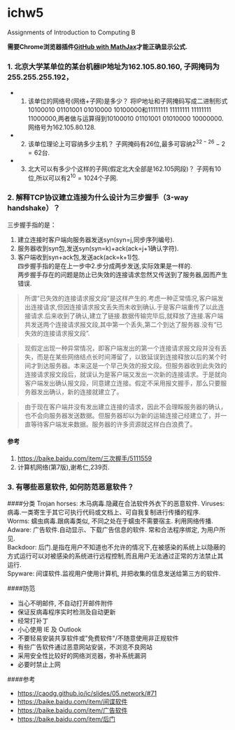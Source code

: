 # ichw5
Assignments of Introduction to Computing B


**需要Chrome浏览器插件[GitHub with MathJax](https://chrome.google.com/webstore/detail/github-with-mathjax/ioemnmodlmafdkllaclgeombjnmnbima)才能正确显示公式.**

### 1. 北京大学某单位的某台机器IP地址为162.105.80.160, 子网掩码为255.255.255.192，
- 1) 该单位的网络号(网络+子网)是多少？
将IP地址和子网掩码写成二进制形式10100010 01101001 01010000 10100000和11111111 11111111 11111111 11000000,两者做与运算得到10100010 01101001 01010000 10000000.网络号为162.105.80.128.

- 2) 该单位理论上可容纳多少主机？
子网掩码有26位,最多可容纳$2^{32-26}-2=62$台.

- 3) 北大可以有多少个这样的子网(假定北大全部是162.105网段)？
子网有10位,所以可以有$2^{10}=1024$个子网.

### 2. 解释TCP协议建立连接为什么设计为三步握手（3-way handshake）？
三步握手指的是：  
1. 建立连接时客户端向服务器发送syn(syn=j,同步序列编号).  
2. 服务器收到syn包,发送syn(syn=k)+ack(ack=j+1确认字符).  
3. 客户端收到syn+ack包,发送ack(ack=k+1)包.  
四步握手指的是在上一步中2.步分成两步发送,实际效果是一样的.  
两步握手存在的问题是防止已失效的连接请求忽然又传送到了服务器,因而产生错误.
>所谓“已失效的连接请求报文段”是这样产生的.考虑一种正常情况,客户端发出连接请求,但因连接请求报文丢失而未收到确认.于是客户端重传了以此连接请求.后来收到了确认,建立了链接.数据传输完毕后,就释放了连接.客户端共发送两个连接请求报文段,其中第一个丢失,第二个到达了服务器.没有“已失效的连接请求报文段”.

>现假定出现一种异常情况，即客户端发出的第一个连接请求报文段并没有丢失，而是在某些网络结点长时间滞留了，以致延误到连接释放以后的某个时间才到达服务器。本来这是一个早己失效的报文段。但服务器收到此失效的连接请求报文段后，就误认为是客户端又发出一次新的连接请求。于是就向客户端发出确认报文段，同意建立连接。假定不采用报文握手，那么只要服务器发出确认，新的连接就建立了。

>由于现在客户端并没有发出建立连接的请求，因此不会理睬服务器的确认，也不会向服务器发送数据。但服务器却以为新的运输连接己经建立了，并一直等待客户端发来数据。服务器的许多资源就这样白白浪费了。

#### 参考
1. https://baike.baidu.com/item/三次握手/5111559
2. 计算机网络(第7版),谢希仁,239页.
### 3. 有哪些恶意软件, 如何防范恶意软件？
####分类
Trojan horses: 木马病毒.隐藏在合法软件外衣下的恶意软件.
Viruses: 病毒.一类寄生于其它可执行代码或文档上、可自我复制进行传播的程序.  
Worms: 蠕虫病毒.跟病毒类似, 不同之处在于蠕虫不需要宿主. 利用网络传播. 
Adware: 广告软件.自动显示、下载广告信息的软件. 常和合法程序绑定, 为用户所见.  
Backdoor: 后门.是指在用户不知道也不允许的情况下,在被感染的系统上以隐蔽的方式运行可以对被感染的系统进行远程控制,而且用户无法通过正常的方法禁止其运行.  
Spyware: 间谍软件.监视用户使用计算机, 并把收集的信息发送给第三方的软件.  

####防范
- 当心不明邮件, 不自动打开邮件附件
- 保证反病毒程序实时检测及自动更新
- 经常打补丁
- 小心使用 IE 及 Outlook
- 不要轻易安装共享软件或"免费软件"/不随意使用非正规软件
- 有些广告软件通过恶意网站安装，不浏览不良网站
- 采用安全性比较好的网络浏览器，弥补系统漏洞
- 必要时禁止上网

####参考
- https://caodg.github.io/ic/slides/05.network/#71
- https://baike.baidu.com/item/间谍软件
- https://baike.baidu.com/item/广告软件
- https://baike.baidu.com/item/后门